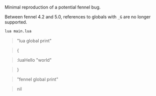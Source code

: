 Minimal reproduction of a potential fennel bug.

Between fennel 4.2 and 5.0, references to globals with `_G` are no longer
supported.

```sh
lua main.lua
```

> "lua global print"

> {

>   :luaHello "world"

> }

> "fennel global print"

> nil
